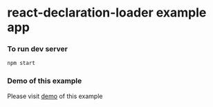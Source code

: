# **react-declaration-loader** example app

### To run dev server

```bash
npm start
```
### Demo of this example

Please visit [demo](https://kudla.github.io/react-declaration-loader/) of this example
